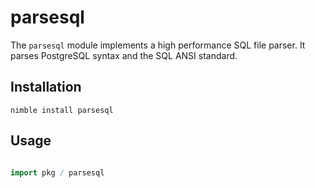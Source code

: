 # parsesql  

The ``parsesql`` module implements a high performance SQL file parser. It parses PostgreSQL syntax and the SQL ANSI standard.  

## Installation  

`nimble install parsesql`  

## Usage  

``` nim

import pkg / parsesql

```